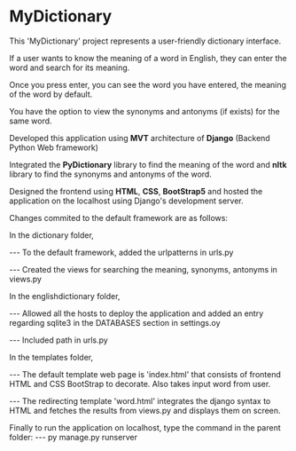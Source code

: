 # MyDictionary
This 'MyDictionary' project represents a user-friendly dictionary interface.

If a user wants to know the meaning of a word in English, they can enter the word and search for its meaning.

Once you press enter, you can see the word you have entered, the meaning of the word by default.

You have the option to view the synonyms and antonyms (if exists) for the same word.


Developed this application using **MVT** architecture of **Django** (Backend Python Web framework)

Integrated the **PyDictionary** library to find the meaning of the word and **nltk** library to find the synonyms and antonyms of the word.

Designed the frontend using **HTML**, **CSS**, **BootStrap5** and hosted the application on the localhost using Django's development server. 


Changes commited to the default framework are as follows:

In the dictionary folder,

--- To the default framework, added the urlpatterns in urls.py

--- Created the views for searching the meaning, synonyms, antonyms in views.py

In the englishdictionary folder,

--- Allowed all the hosts to deploy the application and added an entry regarding sqlite3 in the DATABASES section in settings.oy

--- Included path in urls.py

In the templates folder, 

--- The default template web page is 'index.html' that consists of frontend HTML and CSS BootStrap to decorate. Also takes input word from user.

--- The redirecting template 'word.html' integrates the django syntax to HTML and fetches the results from views.py and displays them on screen.

Finally to run the application on localhost, type the command in the parent folder:
--- py manage.py runserver

